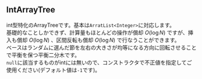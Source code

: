 ## IntArrayTree
int型特化のArrayTreeです。基本は`ArratList<Integer>`に対応します。  
基礎的なことしかできず、計算量もほとんどの操作が償却 $O(\log N)$ ですが、挿入も償却 $O(\log N)$ 、区間反転も償却 $O(\log N)$ で行なうことができます。  
ベースはランダムに選んだ節を左右の大きさが均等になる方向に回転させることで平衡を保つ平衡二分木です。  
`null`に該当するものがintには無いので、コンストラクタで不正値を指定してご使用ください(デフォルト値は`-1`です)。
